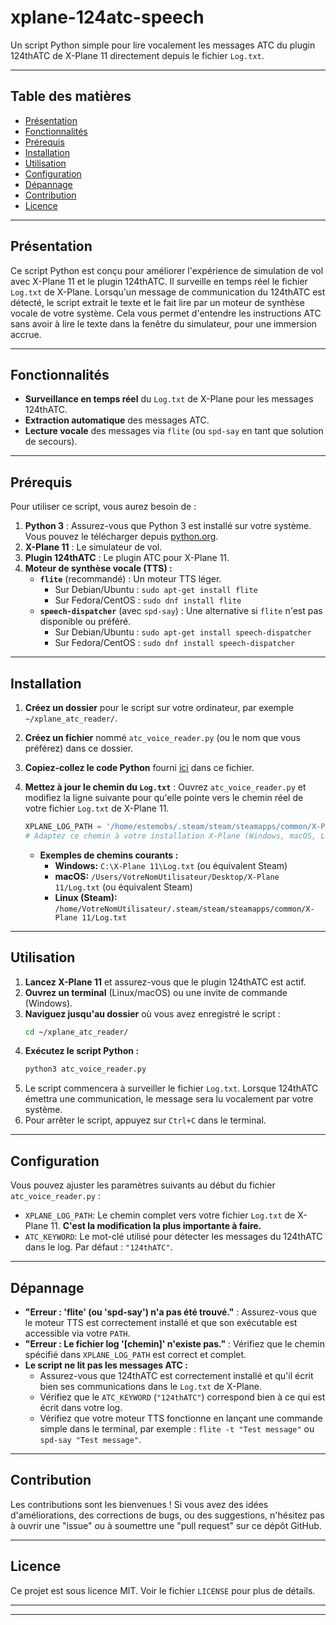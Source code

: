 # xplane-124atc-speech

Un script Python simple pour lire vocalement les messages ATC du plugin 124thATC de X-Plane 11 directement depuis le fichier `Log.txt`.

---

## Table des matières

-   [Présentation](#présentation)
-   [Fonctionnalités](#fonctionnalités)
-   [Prérequis](#prérequis)
-   [Installation](#installation)
-   [Utilisation](#utilisation)
-   [Configuration](#configuration)
-   [Dépannage](#dépannage)
-   [Contribution](#contribution)
-   [Licence](#licence)

---

## Présentation

Ce script Python est conçu pour améliorer l'expérience de simulation de vol avec X-Plane 11 et le plugin 124thATC. Il surveille en temps réel le fichier `Log.txt` de X-Plane. Lorsqu'un message de communication du 124thATC est détecté, le script extrait le texte et le fait lire par un moteur de synthèse vocale de votre système. Cela vous permet d'entendre les instructions ATC sans avoir à lire le texte dans la fenêtre du simulateur, pour une immersion accrue.

---

## Fonctionnalités

-   **Surveillance en temps réel** du `Log.txt` de X-Plane pour les messages 124thATC.
-   **Extraction automatique** des messages ATC.
-   **Lecture vocale** des messages via `flite` (ou `spd-say` en tant que solution de secours).

---

## Prérequis

Pour utiliser ce script, vous aurez besoin de :

1.  **Python 3** : Assurez-vous que Python 3 est installé sur votre système. Vous pouvez le télécharger depuis [python.org](https://www.python.org/downloads/).
2.  **X-Plane 11** : Le simulateur de vol.
3.  **Plugin 124thATC** : Le plugin ATC pour X-Plane 11.
4.  **Moteur de synthèse vocale (TTS) :**
    * **`flite`** (recommandé) : Un moteur TTS léger.
        * Sur Debian/Ubuntu : `sudo apt-get install flite`
        * Sur Fedora/CentOS : `sudo dnf install flite`
    * **`speech-dispatcher`** (avec `spd-say`) : Une alternative si `flite` n'est pas disponible ou préféré.
        * Sur Debian/Ubuntu : `sudo apt-get install speech-dispatcher`
        * Sur Fedora/CentOS : `sudo dnf install speech-dispatcher`

---

## Installation

1.  **Créez un dossier** pour le script sur votre ordinateur, par exemple `~/xplane_atc_reader/`.
2.  **Créez un fichier** nommé `atc_voice_reader.py` (ou le nom que vous préférez) dans ce dossier.
3.  **Copiez-collez le code Python** fourni [ici](lien_vers_votre_code_sur_github) dans ce fichier.
4.  **Mettez à jour le chemin du `Log.txt`** : Ouvrez `atc_voice_reader.py` et modifiez la ligne suivante pour qu'elle pointe vers le chemin réel de votre fichier `Log.txt` de X-Plane 11.

    ```python
    XPLANE_LOG_PATH = '/home/estemobs/.steam/steam/steamapps/common/X-Plane 11/Log.txt'
    # Adaptez ce chemin à votre installation X-Plane (Windows, macOS, Linux)
    ```
    * **Exemples de chemins courants :**
        * **Windows:** `C:\X-Plane 11\Log.txt` (ou équivalent Steam)
        * **macOS:** `/Users/VotreNomUtilisateur/Desktop/X-Plane 11/Log.txt` (ou équivalent Steam)
        * **Linux (Steam):** `/home/VotreNomUtilisateur/.steam/steam/steamapps/common/X-Plane 11/Log.txt`

---

## Utilisation

1.  **Lancez X-Plane 11** et assurez-vous que le plugin 124thATC est actif.
2.  **Ouvrez un terminal** (Linux/macOS) ou une invite de commande (Windows).
3.  **Naviguez jusqu'au dossier** où vous avez enregistré le script :
    ```bash
    cd ~/xplane_atc_reader/
    ```
4.  **Exécutez le script Python :**
    ```bash
    python3 atc_voice_reader.py
    ```
5.  Le script commencera à surveiller le fichier `Log.txt`. Lorsque 124thATC émettra une communication, le message sera lu vocalement par votre système.
6.  Pour arrêter le script, appuyez sur `Ctrl+C` dans le terminal.

---

## Configuration

Vous pouvez ajuster les paramètres suivants au début du fichier `atc_voice_reader.py` :

-   `XPLANE_LOG_PATH`: Le chemin complet vers votre fichier `Log.txt` de X-Plane 11. **C'est la modification la plus importante à faire.**
-   `ATC_KEYWORD`: Le mot-clé utilisé pour détecter les messages du 124thATC dans le log. Par défaut : `"124thATC"`.

---

## Dépannage

-   **"Erreur : 'flite' (ou 'spd-say') n'a pas été trouvé."** : Assurez-vous que le moteur TTS est correctement installé et que son exécutable est accessible via votre `PATH`.
-   **"Erreur : Le fichier log '[chemin]' n'existe pas."** : Vérifiez que le chemin spécifié dans `XPLANE_LOG_PATH` est correct et complet.
-   **Le script ne lit pas les messages ATC :**
    -   Assurez-vous que 124thATC est correctement installé et qu'il écrit bien ses communications dans le `Log.txt` de X-Plane.
    -   Vérifiez que le `ATC_KEYWORD` (`"124thATC"`) correspond bien à ce qui est écrit dans votre log.
    -   Vérifiez que votre moteur TTS fonctionne en lançant une commande simple dans le terminal, par exemple : `flite -t "Test message"` ou `spd-say "Test message"`.

---

## Contribution

Les contributions sont les bienvenues ! Si vous avez des idées d'améliorations, des corrections de bugs, ou des suggestions, n'hésitez pas à ouvrir une "issue" ou à soumettre une "pull request" sur ce dépôt GitHub.

---

## Licence

Ce projet est sous licence MIT. Voir le fichier `LICENSE` pour plus de détails.

---
---
